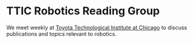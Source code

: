 # TTIC Robotics Reading Group

We meet weekly at [Toyota Technological Institute at Chicago](http://ttic.edu)
to discuss publications and topics relevant to robotics.
